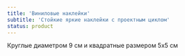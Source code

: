 ```yaml
---
title: 'Виниловые наклейки'
subtitle: 'Стойкие яркие наклейки с проектным циклом'
status: product
---
```


Круглые диаметром 9 см и квадратные размером 5х5 см